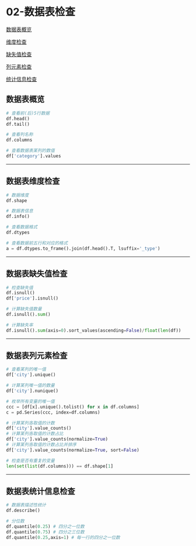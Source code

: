 

# 02-数据表检查

[数据表概览](#数据表概览)

[维度检查](#数据表维度检查)

[缺失值检查](#数据表缺失值检查)

[列元素检查](#数据表列元素检查)

[统计信息检查](#数据表统计信息检查)



## 数据表概览

```python
# 查看前(后)5行数据
df.head()
df.tail()

# 查看列名称
df.columns

# 查看数据表某列的数值
df['category'].values
```



------

## 数据表维度检查

```python
# 数据维度
df.shape

# 数据表信息
df.info()

# 查看数据格式
df.dtypes

# 查看数据前五行和对应的格式
a = df.dtypes.to_frame().join(df.head().T, lsuffix='_type')
```



------

## 数据表缺失值检查

```python
# 检查缺失值
df.isnull()
df['price'].isnull()

# 计算缺失值数量
df.isnull().sum()

# 计算缺失率
df.isnull().sum(axis=0).sort_values(ascending=False)/float(len(df))
```



------

## 数据表列元素检查

```python
# 查看某列的唯一值
df['city'].unique()

# 计算某列唯一值的数量
df['city'].nunique()

# 枚举所有变量的唯一值
ccc = [df[x].unique().tolist() for x in df.columns]
c = pd.Series(ccc, index=df.columns)

# 计算某列各取值的计数
df['city'].value_counts()
# 计算某列各取值的计数占比
df['city'].value_counts(normalize=True)
# 计算某列各取值的计数占比并排序
df['city'].value_counts(normalize=True, sort=False)

# 检查是否有重复的变量
len(set(list(df.columns))) == df.shape[1]
```



------

## 数据表统计信息检查

```python
# 数据表描述性统计 
df.describe()

# 分位数
df.quantile(0.25) # 四分之一位数
df.quantile(0.75) # 四分之三位数
df.quantile(0.25,axis=1) # 每一行的四分之一位数
```

